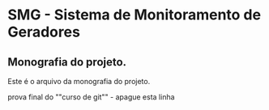 # SMG - Sistema de Monitoramento de Geradores

## Monografia do projeto.

Este é o arquivo da monografia do projeto.


prova final do ""curso de git"" - apague esta linha
